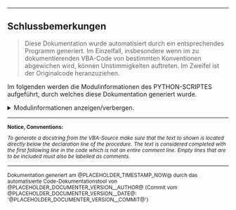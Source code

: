 ﻿



---

<a name="sec_tail"></a>

## Schlussbemerkungen



<!-- 
**Notice:**

*To generate a docstring from the VBA-Source, make sure that the text to shown is located directly below the declaration line of the procedure. The text is considered completed with the first following line in the code which is not an entire comment line.  Empty lines that are to be included must also be labelled as comments.*



 **TODO:** Erstellt am (Datum) durch das  automatisierte Code-Dokumentationstool von .... in der Version ....







---



**ODER:** -->

> Diese Dokumentation wurde automatisiert durch ein entsprechendes Programm generiert. Im Einzelfall, insbesondere wenn im zu dokumentierenden VBA-Code von  bestimmten Konventionen abgewichen wird, können Unstimmigkeiten auftreten. Im Zweifel ist der Originalcode heranzuziehen.


Im folgenden werden die Modulinformationen des PYTHON-SCRIPTES aufgeführt, durch welches diese Dokumentation generiert wurde.

<details>

<summary> Modulinformationen anzeigen/verbergen.
</summary>

  @PLACEHOLDER_DOC_PYTHON@

</details>

---

<small>

**Notice, Convnentions:**

*To generate a docstring from the VBA-Source make sure that the text to shown is located directly below the declaration line of the procedure. The text is considered completed with the first following line in the code which is not an entire comment line.  Empty lines that are to be included must also be labelled as comments.*

</small> 

---

<small>Dokumentation generiert am @PLACEHOLDER_TIMESTAMP_NOW@ durch das  automatisierte Code-Dokumentationstool von @PLACEHOLDER_DOCUMENTER_VERSION__AUTHOR@ (Commit vom @PLACEHOLDER_DOCUMENTER_VERSION__DATE@: '@PLACEHOLDER_DOCUMENTER_VERSION__COMMIT@')</small> 
